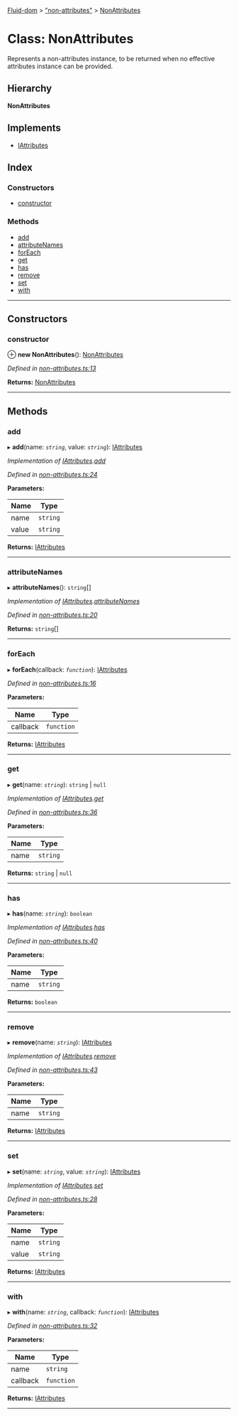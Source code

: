 [Fluid-dom](../README.md) > ["non-attributes"](../modules/_non_attributes_.md) > [NonAttributes](../classes/_non_attributes_.nonattributes.md)

# Class: NonAttributes

Represents a non-attributes instance, to be returned when no effective attributes instance can be provided.

## Hierarchy

**NonAttributes**

## Implements

* [IAttributes](../interfaces/_i_attributes_.iattributes.md)

## Index

### Constructors

* [constructor](_non_attributes_.nonattributes.md#constructor)

### Methods

* [add](_non_attributes_.nonattributes.md#add)
* [attributeNames](_non_attributes_.nonattributes.md#attributenames)
* [forEach](_non_attributes_.nonattributes.md#foreach)
* [get](_non_attributes_.nonattributes.md#get)
* [has](_non_attributes_.nonattributes.md#has)
* [remove](_non_attributes_.nonattributes.md#remove)
* [set](_non_attributes_.nonattributes.md#set)
* [with](_non_attributes_.nonattributes.md#with)

---

## Constructors

<a id="constructor"></a>

###  constructor

⊕ **new NonAttributes**(): [NonAttributes](_non_attributes_.nonattributes.md)

*Defined in [non-attributes.ts:13](https://github.com/WazzaMo/fluid-dom/blob/cb271c8/src/non-attributes.ts#L13)*

**Returns:** [NonAttributes](_non_attributes_.nonattributes.md)

___

## Methods

<a id="add"></a>

###  add

▸ **add**(name: *`string`*, value: *`string`*): [IAttributes](../interfaces/_i_attributes_.iattributes.md)

*Implementation of [IAttributes](../interfaces/_i_attributes_.iattributes.md).[add](../interfaces/_i_attributes_.iattributes.md#add)*

*Defined in [non-attributes.ts:24](https://github.com/WazzaMo/fluid-dom/blob/cb271c8/src/non-attributes.ts#L24)*

**Parameters:**

| Name | Type |
| ------ | ------ |
| name | `string` |
| value | `string` |

**Returns:** [IAttributes](../interfaces/_i_attributes_.iattributes.md)

___
<a id="attributenames"></a>

###  attributeNames

▸ **attributeNames**(): `string`[]

*Implementation of [IAttributes](../interfaces/_i_attributes_.iattributes.md).[attributeNames](../interfaces/_i_attributes_.iattributes.md#attributenames)*

*Defined in [non-attributes.ts:20](https://github.com/WazzaMo/fluid-dom/blob/cb271c8/src/non-attributes.ts#L20)*

**Returns:** `string`[]

___
<a id="foreach"></a>

###  forEach

▸ **forEach**(callback: *`function`*): [IAttributes](../interfaces/_i_attributes_.iattributes.md)

*Defined in [non-attributes.ts:16](https://github.com/WazzaMo/fluid-dom/blob/cb271c8/src/non-attributes.ts#L16)*

**Parameters:**

| Name | Type |
| ------ | ------ |
| callback | `function` |

**Returns:** [IAttributes](../interfaces/_i_attributes_.iattributes.md)

___
<a id="get"></a>

###  get

▸ **get**(name: *`string`*):  `string` &#124; `null`

*Implementation of [IAttributes](../interfaces/_i_attributes_.iattributes.md).[get](../interfaces/_i_attributes_.iattributes.md#get)*

*Defined in [non-attributes.ts:36](https://github.com/WazzaMo/fluid-dom/blob/cb271c8/src/non-attributes.ts#L36)*

**Parameters:**

| Name | Type |
| ------ | ------ |
| name | `string` |

**Returns:**  `string` &#124; `null`

___
<a id="has"></a>

###  has

▸ **has**(name: *`string`*): `boolean`

*Implementation of [IAttributes](../interfaces/_i_attributes_.iattributes.md).[has](../interfaces/_i_attributes_.iattributes.md#has)*

*Defined in [non-attributes.ts:40](https://github.com/WazzaMo/fluid-dom/blob/cb271c8/src/non-attributes.ts#L40)*

**Parameters:**

| Name | Type |
| ------ | ------ |
| name | `string` |

**Returns:** `boolean`

___
<a id="remove"></a>

###  remove

▸ **remove**(name: *`string`*): [IAttributes](../interfaces/_i_attributes_.iattributes.md)

*Implementation of [IAttributes](../interfaces/_i_attributes_.iattributes.md).[remove](../interfaces/_i_attributes_.iattributes.md#remove)*

*Defined in [non-attributes.ts:43](https://github.com/WazzaMo/fluid-dom/blob/cb271c8/src/non-attributes.ts#L43)*

**Parameters:**

| Name | Type |
| ------ | ------ |
| name | `string` |

**Returns:** [IAttributes](../interfaces/_i_attributes_.iattributes.md)

___
<a id="set"></a>

###  set

▸ **set**(name: *`string`*, value: *`string`*): [IAttributes](../interfaces/_i_attributes_.iattributes.md)

*Implementation of [IAttributes](../interfaces/_i_attributes_.iattributes.md).[set](../interfaces/_i_attributes_.iattributes.md#set)*

*Defined in [non-attributes.ts:28](https://github.com/WazzaMo/fluid-dom/blob/cb271c8/src/non-attributes.ts#L28)*

**Parameters:**

| Name | Type |
| ------ | ------ |
| name | `string` |
| value | `string` |

**Returns:** [IAttributes](../interfaces/_i_attributes_.iattributes.md)

___
<a id="with"></a>

###  with

▸ **with**(name: *`string`*, callback: *`function`*): [IAttributes](../interfaces/_i_attributes_.iattributes.md)

*Defined in [non-attributes.ts:32](https://github.com/WazzaMo/fluid-dom/blob/cb271c8/src/non-attributes.ts#L32)*

**Parameters:**

| Name | Type |
| ------ | ------ |
| name | `string` |
| callback | `function` |

**Returns:** [IAttributes](../interfaces/_i_attributes_.iattributes.md)

___

